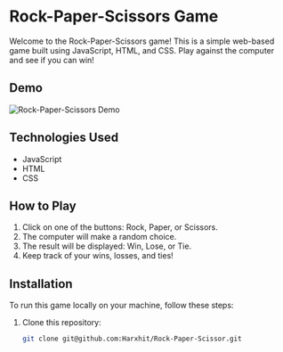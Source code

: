 # Rock-Paper-Scissors Game

Welcome to the Rock-Paper-Scissors game! This is a simple web-based game built using JavaScript, HTML, and CSS. Play against the computer and see if you can win!

## Demo

![Rock-Paper-Scissors Demo](link-to-your-demo-image)

## Technologies Used
- JavaScript
- HTML
- CSS

## How to Play
1. Click on one of the buttons: Rock, Paper, or Scissors.
2. The computer will make a random choice.
3. The result will be displayed: Win, Lose, or Tie.
4. Keep track of your wins, losses, and ties!

## Installation
To run this game locally on your machine, follow these steps:

1. Clone this repository:
   ```bash
   git clone git@github.com:Harxhit/Rock-Paper-Scissor.git

